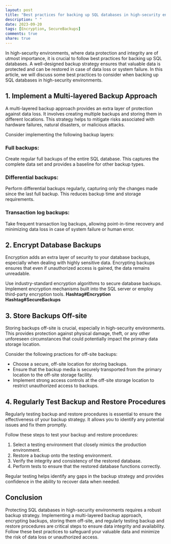 ```yaml
---
layout: post
title: "Best practices for backing up SQL databases in high-security environments"
description: " "
date: 2023-09-20
tags: [Encryption, SecureBackups]
comments: true
share: true
---
```


In high-security environments, where data protection and integrity are of utmost importance, it is crucial to follow best practices for backing up SQL databases. A well-designed backup strategy ensures that valuable data is protected and can be restored in case of data loss or system failure. In this article, we will discuss some best practices to consider when backing up SQL databases in high-security environments.

## 1. Implement a Multi-layered Backup Approach

A multi-layered backup approach provides an extra layer of protection against data loss. It involves creating multiple backups and storing them in different locations. This strategy helps to mitigate risks associated with hardware failures, natural disasters, or malicious attacks.

Consider implementing the following backup layers:

### Full backups:
Create regular full backups of the entire SQL database. This captures the complete data set and provides a baseline for other backup types.

### Differential backups:
Perform differential backups regularly, capturing only the changes made since the last full backup. This reduces backup time and storage requirements.

### Transaction log backups:
Take frequent transaction log backups, allowing point-in-time recovery and minimizing data loss in case of system failure or human error.

## 2. Encrypt Database Backups

Encryption adds an extra layer of security to your database backups, especially when dealing with highly sensitive data. Encrypting backups ensures that even if unauthorized access is gained, the data remains unreadable.

Use industry-standard encryption algorithms to secure database backups. Implement encryption mechanisms built into the SQL server or employ third-party encryption tools. **Hashtag#Encryption** **Hashtag#SecureBackups**

## 3. Store Backups Off-site

Storing backups off-site is crucial, especially in high-security environments. This provides protection against physical damage, theft, or any other unforeseen circumstances that could potentially impact the primary data storage location.

Consider the following practices for off-site backups:

- Choose a secure, off-site location for storing backups.
- Ensure that the backup media is securely transported from the primary location to the off-site storage facility.
- Implement strong access controls at the off-site storage location to restrict unauthorized access to backups.

## 4. Regularly Test Backup and Restore Procedures

Regularly testing backup and restore procedures is essential to ensure the effectiveness of your backup strategy. It allows you to identify any potential issues and fix them promptly.

Follow these steps to test your backup and restore procedures:

1. Select a testing environment that closely mimics the production environment.
2. Restore a backup onto the testing environment.
3. Verify the integrity and consistency of the restored database.
4. Perform tests to ensure that the restored database functions correctly.

Regular testing helps identify any gaps in the backup strategy and provides confidence in the ability to recover data when needed.

## Conclusion

Protecting SQL databases in high-security environments requires a robust backup strategy. Implementing a multi-layered backup approach, encrypting backups, storing them off-site, and regularly testing backup and restore procedures are critical steps to ensure data integrity and availability. Follow these best practices to safeguard your valuable data and minimize the risk of data loss or unauthorized access.